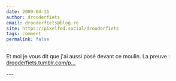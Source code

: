 ```yaml
---
date: 2009-04-11
author: drooderfiets
email: drooderfiets@blog.re
site: https://pixelfed.social/drooderfiets
tags: comment
permalink: false
---
```


<p>Et moi je vous dit que j'ai aussi posé devant ce moulin. La preuve :<br />
<a href="http://drooderfiets.tumblr.com/post/93247933/l-je-suis-devant-un-moulin-cest-pour-montrer" title="http://drooderfiets.tumblr.com/post/93247933/l-je-suis-devant-un-moulin-cest-pour-montrer" rel="nofollow">drooderfiets.tumblr.com/p...</a></p>
---
